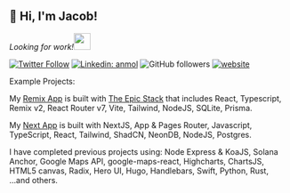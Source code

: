 <h2>👋 Hi,  I'm Jacob!</h2>
<p><em>Looking for work!<img src="https://media.giphy.com/media/WUlplcMpOCEmTGBtBW/giphy.gif" width="30"> 
</em></p>

[![Twitter Follow](https://img.shields.io/twitter/follow/leslamport?label=Follow)](https://twitter.com/intent/follow?screen_name=leslamport)
[![Linkedin: anmol](https://img.shields.io/badge/-jacob-blue?style=flat-square&logo=Linkedin&logoColor=white&link=https://www.linkedin.com/in/jacob-silverman-0a1022242/)](https://www.linkedin.com/in/jacob-silverman-0a1022242/)
![GitHub followers](https://img.shields.io/github/followers/bespy?label=Follow&style=social)
[![website](https://img.shields.io/badge/Website-46a2f1.svg?&style=flat-square&logo=Google-Chrome&logoColor=white&link=https://slvr.mn/)](https://slvr.mn/)

Example Projects:

My [Remix App](https://github.com/bespy/remix-app) is built with [The Epic Stack](https://www.epicweb.dev/epic-stack) that includes React, Typescript, Remix v2, React Router v7, Vite, Tailwind, NodeJS, SQLite, Prisma.

My [Next App](https://github.com/bespy/next-app) is built with NextJS, App & Pages Router, Javascript, TypeScript, React, Tailwind, ShadCN, NeonDB, NodeJS, Postgres.

I have completed previous projects using: Node Express & KoaJS, Solana Anchor, Google Maps API, google-maps-react, Highcharts, ChartsJS, HTML5 canvas, Radix, Hero UI, Hugo, Handlebars, Swift, Python, Rust, ...and others.
